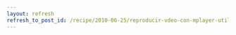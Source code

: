 ```yaml
---
layout: refresh
refresh_to_post_id: /recipe/2010-06-25/reproducir-vdeo-con-mplayer-utilizando-la-gpu-y-vdpau-para-decodificar
---
```

